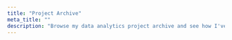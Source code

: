 ```yaml
---
title: "Project Archive"
meta_title: ""
description: "Browse my data analytics project archive and see how I've used data to drive informed decisions. Learn about my skills in data exploration and interpretation."
---
```

